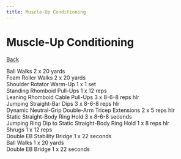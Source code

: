 ```yaml
---
title: Muscle-Up Conditioning
---
```


# Muscle-Up Conditioning

[Back](./index)

Ball Walks 2 x 20 yards<br>
Foam Roller Walks 2 x 20 yards<br>
Shoulder Rotator Warm-Up 1 x 1 set<br>
Standing Rhomboid Pull-Ups 1 x 12 reps<br>
Leaning Rhomboid Cable Pull-Ups 3 x 8-6-8 reps hlr<br>
Jumping Straight-Bar Dips 3 x 8-6-8 reps hlr<br>
Dynamic Neutral-Grip Double-Arm Tricep Extensions 2 x 5 reps hlr<br>
Static Straight-Body Ring Hold 3 x 8-6-8 seconds<br>
Jumping Ring Dip to Static Straight-Body Ring Hold 1 x 8 reps hlr<br>
Shrugs 1 x 12 reps<br>
Double EB Stability Bridge 1 x 22 seconds<br>
Ball Walks 1 x 20 yards<br>
Double EB Bridge 1 x 22 seconds<br>
